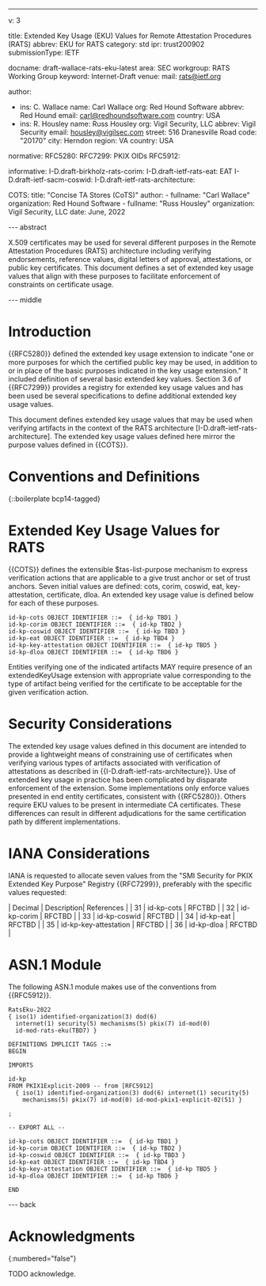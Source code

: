 ---
v: 3

title: Extended Key Usage (EKU) Values for Remote Attestation Procedures (RATS)
abbrev: EKU for RATS
category: std
ipr: trust200902
submissionType: IETF

docname: draft-wallace-rats-eku-latest
area: SEC
workgroup: RATS Working Group
keyword: Internet-Draft
venue:
  mail: rats@ietf.org

author:
- ins: C. Wallace
  name: Carl Wallace
  org: Red Hound Software
  abbrev: Red Hound
  email: carl@redhoundsoftware.com
  country: USA
- ins: R. Housley
  name: Russ Housley
  org: Vigil Security, LLC
  abbrev: Vigil Security
  email: housley@vigilsec.com
  street: 516 Dranesville Road
  code: "20170"
  city: Herndon
  region: VA
  country: USA

normative:
  RFC5280:
  RFC7299: PKIX OIDs
  RFC5912:

informative:
  I-D.draft-birkholz-rats-corim:
  I-D.draft-ietf-rats-eat: EAT
  I-D.draft-ietf-sacm-coswid:
  I-D.draft-ietf-rats-architecture:

  COTS:
      title: "Concise TA Stores (CoTS)"
      author:
        -
          fullname: "Carl Wallace"
          organization: Red Hound Software
        -
          fullname: "Russ Housley"
          organization: Vigil Security, LLC
      date: June, 2022

--- abstract

X.509 certificates may be used for several different purposes in the Remote Attestation Procedures (RATS) architecture including verifying endorsements, reference values, digital letters of approval, attestations, or public key certificates. This document defines a set of extended key usage values that align with these purposes to facilitate enforcement of constraints on certificate usage.

--- middle

# Introduction

{{RFC5280}} defined the extended key usage extension to indicate "one or more purposes for which the certified public key may be used, in addition to or in place of the basic purposes indicated in the key usage extension." It included definition of several basic extended key values. Section 3.6 of {{RFC7299}} provides a registry for extended key usage values and has been used be several specifications to define additional extended key usage values.

This document defines extended key usage values that may be used when verifying artifacts in the context of the RATS architecture [I-D.draft-ietf-rats-architecture]. The extended key usage values defined here mirror the purpose values defined in {{COTS}}.

# Conventions and Definitions

{::boilerplate bcp14-tagged}

# Extended Key Usage Values for RATS

{{COTS}} defines the extensible $tas-list-purpose mechanism to express verification actions that are applicable to a give trust anchor or set of trust anchors. Seven initial values are defined: cots, corim, coswid, eat, key-attestation, certificate, dloa. An extended key usage value is defined below for each of these purposes.

~~~~~~
id-kp-cots OBJECT IDENTIFIER ::=  { id-kp TBD1 }
id-kp-corim OBJECT IDENTIFIER ::=  { id-kp TBD2 }
id-kp-coswid OBJECT IDENTIFIER ::=  { id-kp TBD3 }
id-kp-eat OBJECT IDENTIFIER ::=  { id-kp TBD4 }
id-kp-key-attestation OBJECT IDENTIFIER ::=  { id-kp TBD5 }
id-kp-dloa OBJECT IDENTIFIER ::=  { id-kp TBD6 }
~~~~~~

Entities verifying one of the indicated artifacts MAY require presence of an extendedKeyUsage extension with appropriate value corresponding to the type of artifact being verified for the certificate to be acceptable for the given verification action.

# Security Considerations

The extended key usage values defined in this document are intended to provide a lightweight means of constraining use of certificates when verifying various types of artifacts associated with verification of attestations as described in {{I-D.draft-ietf-rats-architecture}}. Use of extended key usage in practice has been complicated by disparate enforcement of the extension. Some implementations only enforce values presented in end entity certificates, consistent with {{RFC5280}}. Others require EKU values to be present in intermediate CA certificates. These differences can result in different adjudications for the same certification path by different implementations.

# IANA Considerations

IANA is requested to allocate seven values from the "SMI Security for PKIX Extended Key Purpose" Registry {{RFC7299}}, preferably with the specific values requested:

| Decimal | Description| References |
| 31 | id-kp-cots | RFCTBD |
| 32 | id-kp-corim | RFCTBD |
| 33 | id-kp-coswid | RFCTBD |
| 34 | id-kp-eat | RFCTBD |
| 35 | id-kp-key-attestation | RFCTBD |
| 36 | id-kp-dloa | RFCTBD |

# ASN.1 Module

The following ASN.1 module makes use of the conventions from {{RFC5912}}.

~~~~~~
RatsEku-2022
{ iso(1) identified-organization(3) dod(6)
  internet(1) security(5) mechanisms(5) pkix(7) id-mod(0)
  id-mod-rats-eku(TBD7) }

DEFINITIONS IMPLICIT TAGS ::=
BEGIN

IMPORTS

id-kp
FROM PKIX1Explicit-2009 -- from [RFC5912]
  { iso(1) identified-organization(3) dod(6) internet(1) security(5)
    mechanisms(5) pkix(7) id-mod(0) id-mod-pkix1-explicit-02(51) }

;

-- EXPORT ALL --

id-kp-cots OBJECT IDENTIFIER ::=  { id-kp TBD1 }
id-kp-corim OBJECT IDENTIFIER ::=  { id-kp TBD2 }
id-kp-coswid OBJECT IDENTIFIER ::=  { id-kp TBD3 }
id-kp-eat OBJECT IDENTIFIER ::=  { id-kp TBD4 }
id-kp-key-attestation OBJECT IDENTIFIER ::=  { id-kp TBD5 }
id-kp-dloa OBJECT IDENTIFIER ::=  { id-kp TBD6 }

END
~~~~~~

--- back

# Acknowledgments
{:numbered="false"}

TODO acknowledge.

